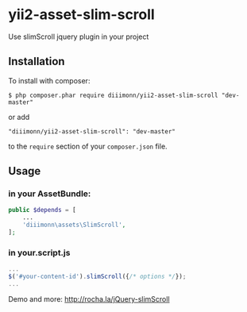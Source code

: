 # yii2-asset-slim-scroll
Use slimScroll jquery plugin in your project

## Installation

To install with composer:

```
$ php composer.phar require diiimonn/yii2-asset-slim-scroll "dev-master"
```

or add

```
"diiimonn/yii2-asset-slim-scroll": "dev-master"
```

to the ```require``` section of your `composer.json` file.

## Usage

### in your AssetBundle:
```php
public $depends = [
    ...
    'diiimonn\assets\SlimScroll',
];
```
### in your.script.js

```javascript
...
$('#your-content-id').slimScroll({/* options */});
...
```
Demo and more: http://rocha.la/jQuery-slimScroll
